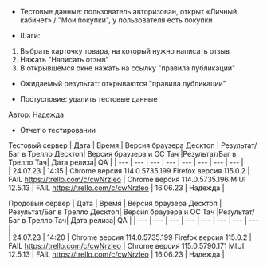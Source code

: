 * Тестовые данные: пользователь авторизован, открыт «Личный кабинет» / "Мои покупки", у пользователя есть покупки

* Шаги:
1.	Выбрать карточку товара, на который нужно написать отзыв
2.	Нажать "Написать отзыв"
3.	В открывшемся окне нажать на ссылку "правила публикации"

* Ожидаемый результат: открываются "правила публикации"

* Постусловие: удалить тестовые данные

Автор: Надежда

* Отчет о тестировании
  
Тестовый сервер
| Дата | Время | Версия браузера Десктоп | Результат/Баг в Трелло Десктоп|  Версия браузера и ОС Тач |Результат/Баг в Трелло Тач| Дата релиза| QA  |
| --- | --- | --- | --- |  --- | --- | --- | --- |   
| 24.07.23 | 14:15 | Chrome версия 114.0.5735.199 Firefox версия 115.0.2 | FAIL https://trello.com/c/cwNrzleo | Chrome версия 114.0.5735.196 MIUI 12.5.13 | FAIL https://trello.com/c/cwNrzleo | 16.06.23 | Надежда |  

Продовый сервер
| Дата | Время | Версия браузера Десктоп | Результат/Баг в Трелло Десктоп|  Версия браузера и ОС Тач |Результат/Баг в Трелло Тач| Дата релиза| QA |
| --- | --- | --- | --- |  --- | --- | --- | --- |   
| 24.07.23 | 14:20 | Chrome версия 114.0.5735.199 Firefox версия 115.0.2 | FAIL https://trello.com/c/cwNrzleo | Chrome версия 115.0.5790.171 MIUI 12.5.13 | FAIL https://trello.com/c/cwNrzleo | 16.06.23 | Надежда |  